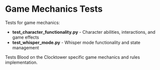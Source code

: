 # Game Mechanics Tests

Tests for game mechanics:

- **test_character_functionality.py** - Character abilities, interactions, and game effects
- **test_whisper_mode.py** - Whisper mode functionality and state management

Tests Blood on the Clocktower specific game mechanics and rules implementation.

